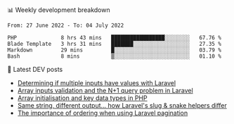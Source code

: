 📊 Weekly development breakdown
<!--START_SECTION:waka-->

```text
From: 27 June 2022 - To: 04 July 2022

PHP              8 hrs 43 mins   █████████████████░░░░░░░░   67.76 %
Blade Template   3 hrs 31 mins   ███████░░░░░░░░░░░░░░░░░░   27.35 %
Markdown         29 mins         █░░░░░░░░░░░░░░░░░░░░░░░░   03.79 %
Bash             8 mins          ▒░░░░░░░░░░░░░░░░░░░░░░░░   01.10 %
```

<!--END_SECTION:waka-->

📕 Latest DEV posts
<!-- BLOG-POST-LIST:START -->
- [Determining if multiple inputs have values with Laravel](https://dev.to/michaelvickersuk/determining-if-multiple-inputs-have-values-with-laravel-km6)
- [Array inputs validation and the N+1 query problem in Laravel](https://dev.to/michaelvickersuk/array-inputs-validation-and-the-n1-query-problem-in-laravel-2agb)
- [Array initialisation and key data types in PHP](https://dev.to/michaelvickersuk/array-initialisation-and-key-data-types-in-php-1e5b)
- [Same string, different output... how Laravel&#39;s slug &amp; snake helpers differ](https://dev.to/michaelvickersuk/same-string-different-output-how-laravels-slug-snake-helpers-differ-1ccj)
- [The importance of ordering when using Laravel pagination](https://dev.to/michaelvickersuk/the-importance-of-ordering-when-using-laravel-pagination-1e37)
<!-- BLOG-POST-LIST:END -->
